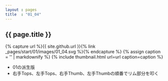 ```yaml
---
layout : pages
title  : "01_04"
---
```


## {{ page.title }}

{% capture url %}{{ site.github.url }}{% link _pages/start/01/images/01_04.svg %}{% endcapture %}
{% assign caption = '' | markdownify %}
{% include thumbnail.html url=url caption=caption %}


* 01の派生版
* 右手Tops、左手Tops、右手Thumb、左手Thumbの順番でリム部分を叩く